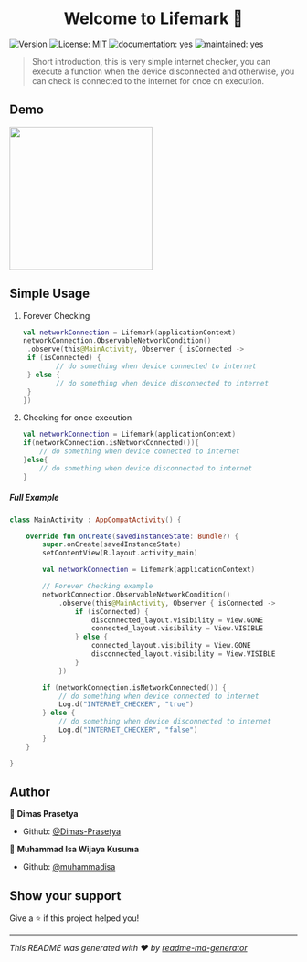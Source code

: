 

<h1 align="center">Welcome to Lifemark 👋</h1>
<p>
  <img alt="Version" src="https://img.shields.io/badge/version-1.0.0-blue.svg?cacheSeconds=2592000" />
  <a href="#" target="_blank">
    <img alt="License: MIT" src="https://img.shields.io/badge/License-MIT-yellow.svg" />
  </a>
  <img alt="documentation: yes" src="https://img.shields.io/badge/Documentation-Yes-green.svg" />
  <img alt="maintained: yes" src="https://img.shields.io/badge/Maintained-Yes-green.svg" />
</p>


> Short introduction, this is very simple internet checker, you can execute a function when the device disconnected and otherwise, you can check is connected to the internet for once on execution.

## Demo

<img src="lifemark-demo.gif" width="250">

## Simple Usage

1. Forever Checking

   ```kotlin
   val networkConnection = Lifemark(applicationContext)
   networkConnection.ObservableNetworkCondition()
   	.observe(this@MainActivity, Observer { isConnected ->
   	if (isConnected) {
           // do something when device connected to internet
   	} else {
           // do something when device disconnected to internet
   	}
   })
   ```

2. Checking for once execution

   ```kotlin
   val networkConnection = Lifemark(applicationContext)
   if(networkConnection.isNetworkConnected()){
       // do something when device connected to internet
   }else{
       // do something when device disconnected to internet
   }
   ```

##### Full Example

```kotlin
class MainActivity : AppCompatActivity() {

    override fun onCreate(savedInstanceState: Bundle?) {
        super.onCreate(savedInstanceState)
        setContentView(R.layout.activity_main)

        val networkConnection = Lifemark(applicationContext)

        // Forever Checking example
        networkConnection.ObservableNetworkCondition()
            .observe(this@MainActivity, Observer { isConnected ->
                if (isConnected) {
                    disconnected_layout.visibility = View.GONE
                    connected_layout.visibility = View.VISIBLE
                } else {
                    connected_layout.visibility = View.GONE
                    disconnected_layout.visibility = View.VISIBLE
                }
            })

        if (networkConnection.isNetworkConnected()) {
            // do something when device connected to internet
            Log.d("INTERNET_CHECKER", "true")
        } else {
            // do something when device disconnected to internet
            Log.d("INTERNET_CHECKER", "false")
        }
    }

}
```

## Author

👤 **Dimas Prasetya**

* Github: [@Dimas-Prasetya](https://github.com/Dimas-Prasetya)

👤 **Muhammad Isa Wijaya Kusuma**

* Github: [@muhammadisa](https://github.com/muhammadisa)

## Show your support

Give a ⭐️ if this project helped you!

***
_This README was generated with ❤️ by [readme-md-generator](https://github.com/kefranabg/readme-md-generator)_

